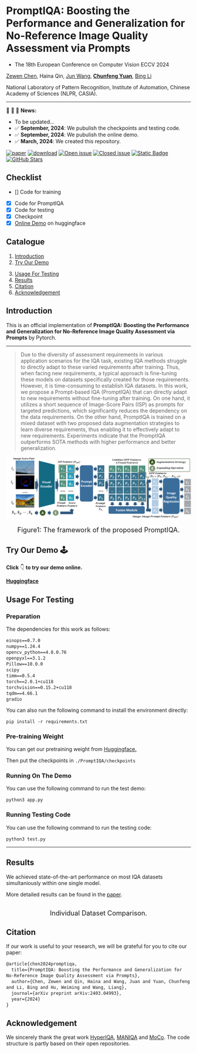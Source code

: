 # PromptIQA: Boosting the Performance and Generalization for No-Reference Image Quality Assessment via Prompts

- The 18th European Conference on Computer Vision ECCV 2024

[Zewen Chen](https://zwchen.top/), Haina Qin, [Jun Wang](), **[Chunfeng Yuan]()**, [Bing Li]()

National Laboratory of Pattern Recognition, Institute of Automation, Chinese Academy of Sciences (NLPR, CASIA).

---

:rocket:  :rocket: :rocket: **News:**
- To be updated...
- ✅ **September, 2024**: We pubulish the checkpoints and testing code.
- ✅ **September, 2024**: We pubulish the online demo.
- ✅ **March, 2024**: We created this repository.

[![paper](https://img.shields.io/badge/arXiv-Paper-green.svg)]()
[![download](https://img.shields.io/github/downloads/chencn2020/PromptIQA/total.svg)](https://github.com/chencn2020/PromptIQA/releases)
[![Open issue](https://img.shields.io/github/issues/chencn2020/PromptIQA)](https://github.com/chencn2020/PromptIQA/issues)
[![Closed issue](https://img.shields.io/github/issues-closed/chencn2020/PromptIQA)](https://github.com/chencn2020/PromptIQA/issues)
[![Static Badge](https://img.shields.io/badge/Try_Demo-6B88E3?logo=youtubegaming&logoColor=DAE4EE)](https://huggingface.co/spaces/Zevin2023/PromptIQA) 
[![GitHub Stars](https://img.shields.io/github/stars/chencn2020/PromptIQA?style=social)](https://github.com/chencn2020/PromptIQA)


## Checklist

- [] Code for training
- [x] Code for PromptIQA
- [x] Code for testing
- [x] Checkpoint
- [x] [Online Demo](https://huggingface.co/spaces/Zevin2023/PromptIQA) on huggingface

## Catalogue
1. [Introduction](#Introduction)
2. [Try Our Demo](#Demo)
<!-- 3. [Usage For Training](#Training) -->
3. [Usage For Testing](#Testing)
4. [Results](#Results)
5. [Citation](#Citation)
6. [Acknowledgement](#Acknowledgement)


## Introduction
<div id="Introduction"></div>

This is an official implementation of **PromptIQA: Boosting the Performance and Generalization for No-Reference Image Quality Assessment via Prompts** by Pytorch.

---

> Due to the diversity of assessment requirements in various application scenarios for the IQA task, existing IQA methods struggle to directly adapt to these varied requirements after training. Thus, when facing new requirements, a typical approach is fine-tuning these models on datasets specifically created for those requirements. However, it is time-consuming to establish IQA datasets. In this work, we propose a Prompt-based IQA (PromptIQA) that can directly adapt to new requirements without fine-tuning after training. On one hand, it utilizes a short sequence of Image-Score Pairs (ISP) as prompts for targeted predictions, which significantly reduces the dependency on the data requirements. On the other hand, PromptIQA is trained on a mixed dataset with two proposed data augmentation strategies to learn diverse requirements, thus enabling it to effectively adapt to new requirements. Experiments indicate that the PromptIQA outperforms SOTA methods with higher performance and better generalization. 

<div style="display: flex; justify-content: center;">
    <img style="border-radius: 0.3125em;" 
    src="./image/framework/framework.png" width="100%" alt=""/>
</div>
<div style="font-size: large; text-align: center;">
    <p>Figure1: The framework of the proposed PromptIQA.</p>
</div>

## Try Our Demo 🕹️
<div id="Demo"></div>

**Click** 👇 **to try our demo online.**

[**Huggingface**](https://huggingface.co/spaces/Zevin2023/PromptIQA)

## Usage For Testing
<div id="Inference"> </div>

### Preparation

The dependencies for this work as follows:

```commandline
einops==0.7.0
numpy==1.24.4
opencv_python==4.8.0.76
openpyxl==3.1.2
Pillow==10.0.0
scipy
timm==0.5.4
torch==2.0.1+cu118
torchvision==0.15.2+cu118
tqdm==4.66.1
gradio
```

You can also run the following command to install the environment directly:

```commandline
pip install -r requirements.txt
```

### Pre-training Weight

You can get our pretraining weight from [Huggingface.](https://huggingface.co/Zevin2023/PromptIQA/tree/main)

Then put the checkpoints in ```./PromptIQA/checkpoints```

### Running On The Demo

You can use the following command to run the test demo:

```commandline
python3 app.py
```

### Running Testing Code 

You can use the following command to run the testing code:

```commandline
python3 test.py
```

---


<!-- ## Usage For Training
<div id="Training"></div>

### Preparation

The dependencies for this work as follows:

```commandline
TBU
```

You can also run the following command to install the environment directly:

```commandline
TBU
```

---

You can download the total 12 datasets from the following download link. (TBU)


<table>
    <thead>
        <tr>
            <th>Dataset</th>
            <th>Task</th>
            <th>Ref. Image</th>
            <th>Dist. Types</th>
            <th>Image Number</th>
            <th>Label Type</th>
            <th>Range</th>
            <th>Download</th>
        </tr>
    </thead>
    <tbody>
        <tr>
            <td>LIVE</td>
            <td  rowspan="4">Synthetic Distortion <br>Nature IQA</td>
            <td>29</td>
            <td>5</td>
            <td>779</td>
            <td>DMOS</td>
            <td>[1, 100]</td>
            <td></td>
        </tr>
        <tr>
            <td>CSIQ</td>
            <td>30</td>
            <td>6</td>
            <td>866</td>
            <td>DMOS</td>
            <td>[0, 1]</td>
            <td></td>
        </tr>
        <tr>
            <td>TID2013</td>
            <td>25</td>
            <td>24</td>
            <td>3,000</td>
            <td>MOS</td>
            <td>[0, 9]</td>
            <td></td>
        </tr>
        <tr>
            <td>Kadid-10k</td>
            <td>81</td>
            <td>25</td>
            <td>10,125</td>
            <td>MOS</td>
            <td>[1, 5]</td>
            <td></td>
        </tr>
        <tr>
            <td>BID</td>
            <td rowspan="4">Authentic Distortion <br>Nature IQA</td>
            <td>-</td>
            <td>-</td>
            <td>586</td>
            <td>MOS</td>
            <td>[0, 5]</td>
            <td><a href="https://github.com/zwx8981/UNIQUE#link-to-download-the-bid-dataset" target="_blank">Link</a></td>
        </tr>
        <tr>
            <td>SPAQ</td>
            <td>-</td>
            <td>-</td>
            <td>11,125</td>
            <td>MOS</td>
            <td>[0, 100]</td>
            <td> <a href="https://github.com/h4nwei/SPAQ" target="_blank">Link</a>    </td>
        </tr>
        <tr>
            <td>LIVEC</td>
            <td>-</td>
            <td>-</td>
            <td>1,162</td>
            <td>MOS</td>
            <td>[1, 100]</td>
            <td><a href="https://live.ece.utexas.edu/research/ChallengeDB/index.html" target="_blank">Link</a> </td>
        </tr>
        <tr>
            <td>KonIQ-10K</td>
            <td>-</td>
            <td>-</td>
            <td>10,073</td>
            <td>MOS</td>
            <td>[0, 100]</td>
            <td><a href="http://database.mmsp-kn.de/koniq-10k-database.html" target="_blank">Link</a> </td>
        </tr>
        <tr>
            <td>GFIQA20k</td>
            <td>Face IQA</td>
            <td>-</td>
            <td>-</td>
            <td>19,988</td>
            <td>MOS</td>
            <td>[0, 1]</td>
            <td></td>
        </tr>
        <tr>
            <td>AGIQA3k</td>
            <td rowspan="2">AI generated IQA</td>
            <td>-</td>
            <td>-</td>
            <td>2,982</td>
            <td>MOS</td>
            <td>[0, 1]</td>
            <td></td>
        </tr>
        <tr>
            <td>AIGCIQA2023</td>
            <td>-</td>
            <td>-</td>
            <td>2,400</td>
            <td>MOS</td>
            <td>[0, 1]</td>
            <td></td>
        </tr>
        <tr>
            <td>UWIQA</td>
            <td>Underwater IQA</td>
            <td>-</td>
            <td>-</td>
            <td>890</td>
            <td>MOS</td>
            <td>[0, 1]</td>
            <td></td>
        </tr>
    </tbody>
</table>

### Training process

1. You should replace the dataset path in [dataset_info.json](./utils/dataset/dataset_info.json) to your own dataset path.
2. Run the following command to train the PromptIQA (Please review the [train.py](train.py) for more options).
```commandline
TBU
``` -->




## Results
<div id="Results"> </div>

We achieved state-of-the-art performance on most IQA datasets simultaniously within one single model. 

More detailed results can be found in the [paper](). 

<div style="display: flex; justify-content: center;">
    <img style="border-radius: 0.3125em;" 
    src="./image/experiments/EXP1.jpg" width="100%" alt=""/>
</div>
<div style="font-size: large; text-align: center;">
    <p>Individual Dataset Comparison.</p>
</div>



## Citation
<div id="Citation"> </div>

If our work is useful to your research, we will be grateful for you to cite our paper:

```
@article{chen2024promptiqa,
  title={PromptIQA: Boosting the Performance and Generalization for No-Reference Image Quality Assessment via Prompts},
  author={Chen, Zewen and Qin, Haina and Wang, Juan and Yuan, Chunfeng and Li, Bing and Hu, Weiming and Wang, Liang},
  journal={arXiv preprint arXiv:2403.04993},
  year={2024}
}
```


## Acknowledgement
<div id="Acknowledgement"></div>

We sincerely thank the great work [HyperIQA](https://github.com/SSL92/hyperIQA), [MANIQA](https://github.com/IIGROUP/MANIQA) and [MoCo](https://github.com/facebookresearch/moco). 
The code structure is partly based on their open repositories.
